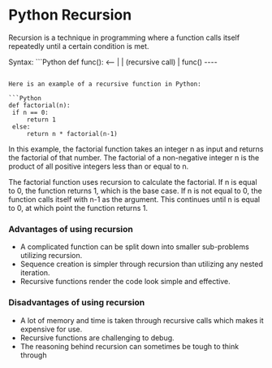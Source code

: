 # Python Recursion 

Recursion is a technique in programming where a function calls itself repeatedly until a certain condition is met. 

Syntax:
    ```Python
    def func(): <--
                  |
                  | (recursive call)
                  |
        func() ----
   ```

Here is an example of a recursive function in Python:

```Python
def factorial(n):
    if n == 0:
        return 1
    else:
        return n * factorial(n-1)
```

In this example, the factorial function takes an integer n as input and returns the factorial of that number.
The factorial of a non-negative integer n is the product of all positive integers less than or equal to n.

The factorial function uses recursion to calculate the factorial. If n is equal to 0, the function returns 1,
which is the base case. If n is not equal to 0, the function calls itself with n-1 as the argument. This continues 
until n is equal to 0, at which point the function returns 1.

### Advantages of using recursion

* A complicated function can be split down into smaller sub-problems utilizing recursion.
* Sequence creation is simpler through recursion than utilizing any nested iteration.
* Recursive functions render the code look simple and effective.

### Disadvantages of using recursion

* A lot of memory and time is taken through recursive calls which makes it expensive for use.
* Recursive functions are challenging to debug.
* The reasoning behind recursion can sometimes be tough to think through
